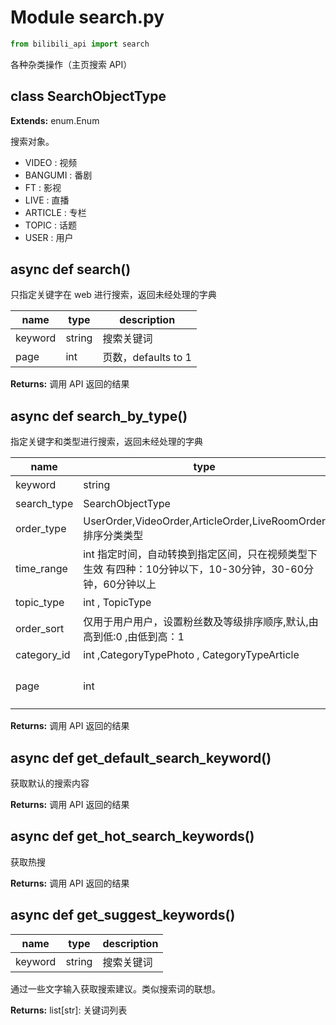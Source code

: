 # Module search.py

```python
from bilibili_api import search
```

各种杂类操作（主页搜索 API）

## class SearchObjectType

**Extends:** enum.Enum

搜索对象。

+ VIDEO : 视频
+ BANGUMI : 番剧
+ FT : 影视
+ LIVE : 直播
+ ARTICLE : 专栏
+ TOPIC : 话题
+ USER : 用户

## async def search()

只指定关键字在 web 进行搜索，返回未经处理的字典

| name    | type   | description      |
|---------|--------|------------------|
| keyword | string | 搜索关键词            |
| page    | int    | 页数，defaults to 1 |

**Returns:** 调用 API 返回的结果

## async def search_by_type()

指定关键字和类型进行搜索，返回未经处理的字典

| name        | type                                                           | description      |
|-------------|----------------------------------------------------------------|------------------|
| keyword     | string                                                         | 搜索关键词            |
| search_type | SearchObjectType                                               | 搜索类别             |
| order_type  | UserOrder,VideoOrder,ArticleOrder,LiveRoomOrder 排序分类类型         | 搜索类型             |
| time_range  | int 指定时间，自动转换到指定区间，只在视频类型下生效 有四种：10分钟以下，10-30分钟，30-60分钟，60分钟以上 | 搜索类型             |
| topic_type  | int , TopicType                                                | 搜索类型             |
| order_sort  | 仅用于用户用户，设置粉丝数及等级排序顺序,默认,由高到低:0 ,由低到高：1                         | 搜索类型             |
| category_id | int ,CategoryTypePhoto , CategoryTypeArticle                   | 搜索类型             |
| page        | int                                                            | 页数，defaults to 1 |



**Returns:** 调用 API 返回的结果

## async def get_default_search_keyword()

获取默认的搜索内容

**Returns:** 调用 API 返回的结果

## async def get_hot_search_keywords()

获取热搜

**Returns:** 调用 API 返回的结果

## async def get_suggest_keywords()

| name | type | description |
| - | - | - |
| keyword | string | 搜索关键词 |

通过一些文字输入获取搜索建议。类似搜索词的联想。

**Returns:** list[str]: 关键词列表
